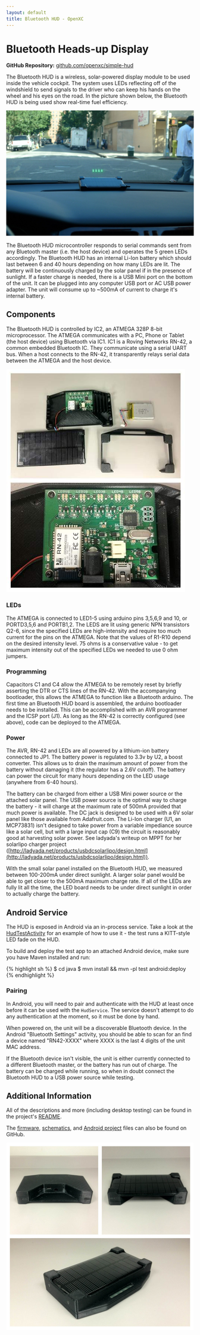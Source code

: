 ```yaml
---
layout: default
title: Bluetooth HUD - OpenXC
---
```


<div class="page-header">
    <h1>Bluetooth Heads-up Display</h1>
</div>

**GitHub Repository:** [github.com/openxc/simple-hud](https://github.com/openxc/simple-hud)

The Bluetooth HUD is a wireless, solar-powered display module to be used inside
the vehicle cockpit. The system uses LEDs reflecting off of the windshield to
send signals to the driver who can keep his hands on the wheel and his eyes on
the road. In the picture shown below, the Bluetooth HUD is being used show
real-time fuel efficiency.

![Bluetooth HUD](/images/hud-on-dash.jpg)


The Bluetooth HUD microcontroller responds to serial commands sent from any
Bluetooth master (i.e. the host device) and operates the 5 green LEDs
accordingly. The Bluetooth HUD has an internal Li-Ion battery which should last
between 6 and 40 hours depending on how many LEDs are lit. The battery will be
continuously charged by the solar panel if in the presence of sunlight. If a
faster charge is needed, there is a USB Mini port on the bottom of the unit. It
can be plugged into any computer USB port or AC USB power adapter. The unit will
consume up to ~500mA of current to charge it's internal battery.

<div class="page-header">
    <h2>Components</h2>
</div>

The Bluetooth HUD is controlled by IC2, an ATMEGA 328P 8-bit microprocessor. The
ATMEGA communicates with a PC, Phone or Tablet (the host device) using Bluetooth
via IC1. IC1 is a Roving Networks RN-42, a common embedded Bluetooth IC. They
communicate using a serial UART bus. When a host connects to the RN-42, it
transparently relays serial data between the ATMEGA and the host device.

![Bluetooth HUD internal](/images/bluetooth-hud-internal.jpg)

### LEDs

The ATMEGA is connected to LED1-5 using arduino pins 3,5,6,9 and 10, or
PORTD3,5,6 and PORTB1,2. The LEDS are lit using generic NPN transistors Q2-6,
since the specified LEDs are high-intensity and require too much current for the
pins on the ATMEGA. Note that the values of R1-R10 depend on the desired
intensity level. 75 ohms is a conservative value - to get maximum intensity out
of the specified LEDs we needed to use 0 ohm jumpers.

### Programming

Capacitors C1 and C4 allow the ATMEGA to be remotely reset by briefly asserting
the DTR or CTS lines of the RN-42. With the accompanying bootloader, this allows
the ATMEGA to function like a Bluetooth arduino. The first time an Bluetooth HUD
board is assembled, the arduino bootloader needs to be installed. This can be
accomplished with an AVR programmer and the ICSP port (J1). As long as the RN-42
is correctly configured (see above), code can be deployed to the ATMEGA.

### Power

The AVR, RN-42 and LEDs are all powered by a lithium-ion battery connected to
JP1. The battery power is regulated to 3.3v by U2, a boost converter. This
allows us to drain the maximum amount of power from the battery without damaging
it (the regulator has a 2.6V cutoff). The battery can power the circuit for many
hours depending on the LED usage (anywhere from 6-40 hours).

The battery can be charged from either a USB Mini power source or the attached
solar panel. The USB power source is the optimal way to charge the battery - it
will charge at the maximum rate of 500mA provided that much power is available.
The DC jack is designed to be used with a 6V solar panel like those available
from Adafruit.com. The Li-Ion charger (U1, an MCP73831) isn't designed to take
power from a variable impediance source like a solar cell, but with a large
input cap (C9) the circuit is reasonably good at harvesting solar power. See
ladyada's writeup on MPPT for her solarlipo charger project
([http://ladyada.net/products/usbdcsolarlipo/design.html](http://ladyada.net/products/usbdcsolarlipo/design.html)).

With the small solar panel installed on the Bluetooth HUD, we measured between
100-200mA under direct sunlight. A larger solar panel would be able to get
closer to the 500mA maximum charge rate. If all of the LEDs are fully lit all
the time, the LED board needs to be under direct sunlight in order to actually
charge the battery.

<div class="page-header">
    <h2>Android Service</h2>
</div>

The HUD is exposed in Android via an in-process service. Take a look at the
[HudTestActivity][android] for an example of how to use it - the test runs a
KITT-style LED fade on the HUD.

To build and deploy the test app to an attached Android device, make sure you
have Maven installed and run:

{% highlight sh %}
$ cd java
$ mvn install && mvn -pl test android:deploy
{% endhighlight %}

### Pairing

In Android, you will need to pair and authenticate with the HUD at least once
before it can be used with the `HudService`. The service doesn't attempt to do
any authentication at the moment, so it must be done by hand.

When powered on, the unit will be a discoverable Bluetooth device. In the
Android "Bluetooth Settings" activity, you should be able to scan for an find a
device named "RN42-XXXX" where XXXX is the last 4 digits of the unit MAC
address.

If the Bluetooth device isn't visible, the unit is either currently connected to
a different Bluetooth master, or the battery has run out of charge. The battery
can be charged while running, so when in doubt connect the Bluetooth HUD to a
USB power source while testing.

<div class="page-header">
    <h2>Additional Information</h2>
</div>

All of the descriptions and more (including desktop testing) can be found in the
project's [README][].

The [firmware][], [schematics][], and [Android project][android] files can also be
found on GitHub.

![Bluetooth HUD external](/images/bluetooth-hud-external.jpg)

[README]: https://github.com/openxc/simple-hud/blob/master/README.mkd
[firmware]: https://github.com/openxc/simple-hud/tree/master/firmware
[schematics]: https://github.com/openxc/simple-hud/tree/master/assembly
[android]: https://github.com/openxc/simple-hud/tree/master/android
